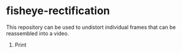# fisheye-rectification

This repository can be used to undistort individual frames that can be reassembled into a video.

1. Print

